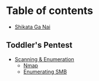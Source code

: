 # Table of contents

* [Shikata Ga Nai](README.md)

## Toddler's Pentest

* [Scanning & Enumeration](toddlers-pentest/scanning-and-enumeration/README.md)
  * [Nmap](toddlers-pentest/scanning-and-enumeration/nmap.md)
  * [Enumerating SMB](toddlers-pentest/scanning-and-enumeration/enumerating-smb.md)

